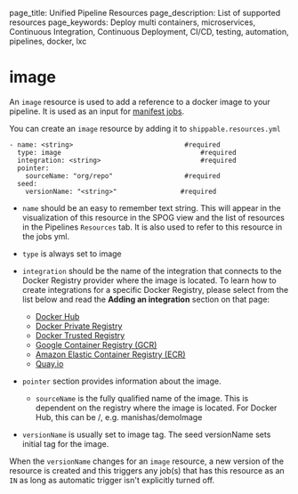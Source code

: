page_title: Unified Pipeline Resources
page_description: List of supported resources
page_keywords: Deploy multi containers, microservices, Continuous Integration, Continuous Deployment, CI/CD, testing, automation, pipelines, docker, lxc

# image

An `image` resource is used to add a reference to a docker image to your pipeline. It is used as an input for [manifest jobs](../jobs/manifest/).

You can create an `image` resource by adding it to `shippable.resources.yml`
```
- name: <string>                           	#required
  type: image                               	#required
  integration: <string>                   	 	#required
  pointer:
    sourceName: "org/repo"                	#required
  seed:	
    versionName: "<string>"                #required
```

* `name` should be an easy to remember text string. This will appear in the visualization of this resource in the SPOG view and the list of resources in the Pipelines `Resources` tab. It is also used to refer to this resource in the jobs yml.

* `type` is always set to image

* `integration` should be the name of the integration that connects to the Docker Registry provider where the image is located. To learn how to create integrations for a specific Docker Registry, please select from the list below and read the **Adding an integration** section on that page:

	- [Docker Hub](../../integrations/imageRegistries/dockerHub/)
	- [Docker Private Registry](../../integrations/imageRegistries/privateRegistry/)
	- [Docker Trusted Registry](../../integrations/imageRegistries/dockerTrustedRegistry/)
	- [Google Container Registry (GCR)](../../integrations/imageRegistries/gcr/)
	- [Amazon Elastic Container Registry (ECR)](../../integrations/imageRegistries/ecr/)
	- [Quay.io](../../integrations/imageRegistries/quay/)


* `pointer` section provides information about the image.
	* `sourceName` is the fully qualified name of the image. This is dependent on the registry where the image is located. For Docker Hub, this can be <repo name>/<image name>, e.g. manishas/demoImage

* `versionName` is usually set to image tag. The seed versionName sets initial tag for the image. 

When the `versionName` changes for an `image` resource, a new version of the resource is created and this triggers any job(s) that has this resource as an `IN` as long as automatic trigger isn't explicitly turned off. 